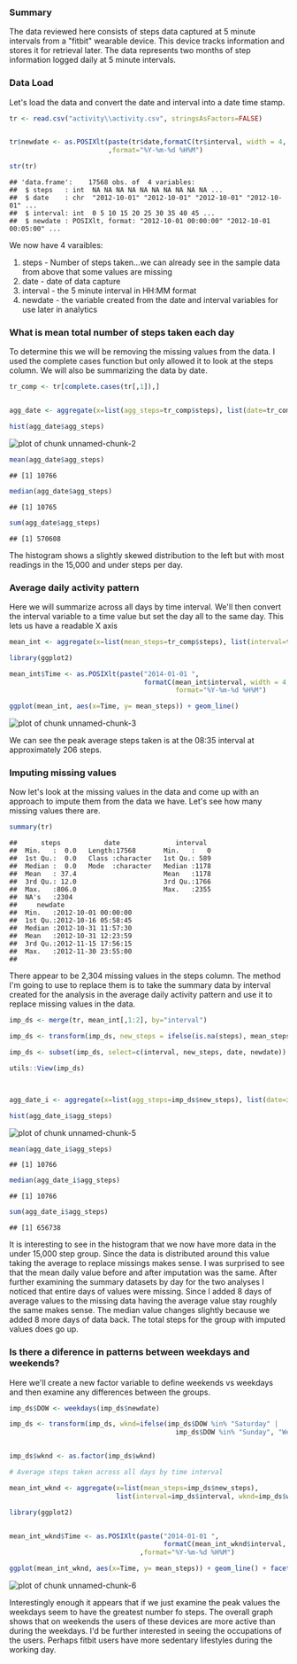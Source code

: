 
### Summary  

The data reviewed here consists of steps data captured at 5 minute intervals from a "fitbit" wearable device. This device tracks information and stores it for retrieval later. The data represents two months of step information logged daily at 5 minute intervals.  

### Data Load    

Let's load the data and convert the date and interval into a date time stamp.  


```r
tr <- read.csv("activity\\activity.csv", stringsAsFactors=FALSE)


tr$newdate <- as.POSIXlt(paste(tr$date,formatC(tr$interval, width = 4, format = 'd', flag=0))
                         ,format="%Y-%m-%d %H%M") 

str(tr)
```

```
## 'data.frame':	17568 obs. of  4 variables:
##  $ steps   : int  NA NA NA NA NA NA NA NA NA NA ...
##  $ date    : chr  "2012-10-01" "2012-10-01" "2012-10-01" "2012-10-01" ...
##  $ interval: int  0 5 10 15 20 25 30 35 40 45 ...
##  $ newdate : POSIXlt, format: "2012-10-01 00:00:00" "2012-10-01 00:05:00" ...
```

We now have 4 varaibles:  

1. steps - Number of steps taken...we can already see in the sample data from above that some values are missing
2. date - date of data capture
3. interval - the 5 minute interval in HH:MM format
4. newdate - the variable created from the date and interval variables for use later in analytics  

### What is mean total number of steps taken each day 

To determine this we will be removing the missing values from the data. I used the complete cases function but only allowed it to look at the steps column. We will also be summarizing the data by date.  


```r
tr_comp <- tr[complete.cases(tr[,1]),]


agg_date <- aggregate(x=list(agg_steps=tr_comp$steps), list(date=tr_comp$date), FUN="sum")

hist(agg_date$agg_steps)
```

![plot of chunk unnamed-chunk-2](figure/unnamed-chunk-2.png) 

```r
mean(agg_date$agg_steps)
```

```
## [1] 10766
```

```r
median(agg_date$agg_steps)
```

```
## [1] 10765
```

```r
sum(agg_date$agg_steps)
```

```
## [1] 570608
```

The histogram shows a slightly skewed distribution to the left but with most readings in the 15,000 and under steps per day.  

### Average daily activity pattern  

Here we will summarize across all days by time interval. We'll then convert the interval variable to a time value but set the day all to the same day. This lets us have a readable X axis


```r
mean_int <- aggregate(x=list(mean_steps=tr_comp$steps), list(interval=tr_comp$interval), FUN="mean") 

library(ggplot2)

mean_int$Time <- as.POSIXlt(paste("2014-01-01 ",
                                  formatC(mean_int$interval, width = 4, format = 'd', flag=0)),
                                          format="%Y-%m-%d %H%M")

ggplot(mean_int, aes(x=Time, y= mean_steps)) + geom_line() 
```

![plot of chunk unnamed-chunk-3](figure/unnamed-chunk-3.png) 

We can see the peak average steps taken is at the 08:35 interval at approximately 206 steps.  

### Imputing missing values  

Now let's look at the missing values in the data and come up with an approach to impute them from the data we have. Let's see how many missing values there are.  


```r
summary(tr)
```

```
##      steps           date              interval   
##  Min.   :  0.0   Length:17568       Min.   :   0  
##  1st Qu.:  0.0   Class :character   1st Qu.: 589  
##  Median :  0.0   Mode  :character   Median :1178  
##  Mean   : 37.4                      Mean   :1178  
##  3rd Qu.: 12.0                      3rd Qu.:1766  
##  Max.   :806.0                      Max.   :2355  
##  NA's   :2304                                     
##     newdate                   
##  Min.   :2012-10-01 00:00:00  
##  1st Qu.:2012-10-16 05:58:45  
##  Median :2012-10-31 11:57:30  
##  Mean   :2012-10-31 12:23:59  
##  3rd Qu.:2012-11-15 17:56:15  
##  Max.   :2012-11-30 23:55:00  
## 
```

There appear to be 2,304 missing values in the steps column. The method I'm going to use to replace them is to take the summary data by interval created for the analysis in the average daily activity pattern and use it to replace missing values in the data.  


```r
imp_ds <- merge(tr, mean_int[,1:2], by="interval")

imp_ds <- transform(imp_ds, new_steps = ifelse(is.na(steps), mean_steps, steps))

imp_ds <- subset(imp_ds, select=c(interval, new_steps, date, newdate)) 

utils::View(imp_ds)



agg_date_i <- aggregate(x=list(agg_steps=imp_ds$new_steps), list(date=imp_ds$date), FUN="sum")

hist(agg_date_i$agg_steps)
```

![plot of chunk unnamed-chunk-5](figure/unnamed-chunk-5.png) 

```r
mean(agg_date_i$agg_steps)
```

```
## [1] 10766
```

```r
median(agg_date_i$agg_steps)
```

```
## [1] 10766
```

```r
sum(agg_date_i$agg_steps)
```

```
## [1] 656738
```

It is interesting to see in the histogram that we now have more data in the under 15,000 step group. Since the data is distributed around this value taking the average to replace missings makes sense. I was surprised to see that the mean daily value before and after imputation was the same. After further examining the summary datasets by day for the two analyses I noticed that entire days of values were missing. Since I added 8 days of average values to the missing data having the average value stay roughly the same makes sense. The median value changes slightly because we added 8 more days of data back. The total steps for the group with imputed values does go up.  

### Is there a diference in patterns between weekdays and weekends?

Here we'll create a new factor variable to define weekends vs weekdays and then examine any differences between the groups.  


```r
imp_ds$DOW <- weekdays(imp_ds$newdate)

imp_ds <- transform(imp_ds, wknd=ifelse(imp_ds$DOW %in% "Saturday" | 
                                          imp_ds$DOW %in% "Sunday", "Weekend", "Weekday"))


imp_ds$wknd <- as.factor(imp_ds$wknd)

# Average steps taken across all days by time interval

mean_int_wknd <- aggregate(x=list(mean_steps=imp_ds$new_steps), 
                           list(interval=imp_ds$interval, wknd=imp_ds$wknd), FUN="mean") 

library(ggplot2)


mean_int_wknd$Time <- as.POSIXlt(paste("2014-01-01 ",
                                       formatC(mean_int_wknd$interval, width = 4, format = 'd', flag=0))
                                 ,format="%Y-%m-%d %H%M")

ggplot(mean_int_wknd, aes(x=Time, y= mean_steps)) + geom_line() + facet_grid(wknd ~ .)
```

![plot of chunk unnamed-chunk-6](figure/unnamed-chunk-6.png) 

Interestingly enough it appears that if we just examine the peak values the weekdays seem to have the greatest number fo steps. The overall graph shows that on weekends the users of these devices are more active than during the weekdays. I'd be further interested in seeing the occupations of the users. Perhaps fitbit users have more sedentary lifestyles during the working day.













